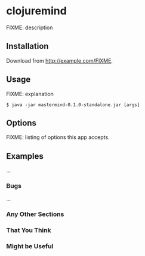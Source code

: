 # clojuremind

FIXME: description

## Installation

Download from http://example.com/FIXME.

## Usage

FIXME: explanation

    $ java -jar mastermind-0.1.0-standalone.jar [args]

## Options

FIXME: listing of options this app accepts.

## Examples

...

### Bugs

...

### Any Other Sections
### That You Think
### Might be Useful
